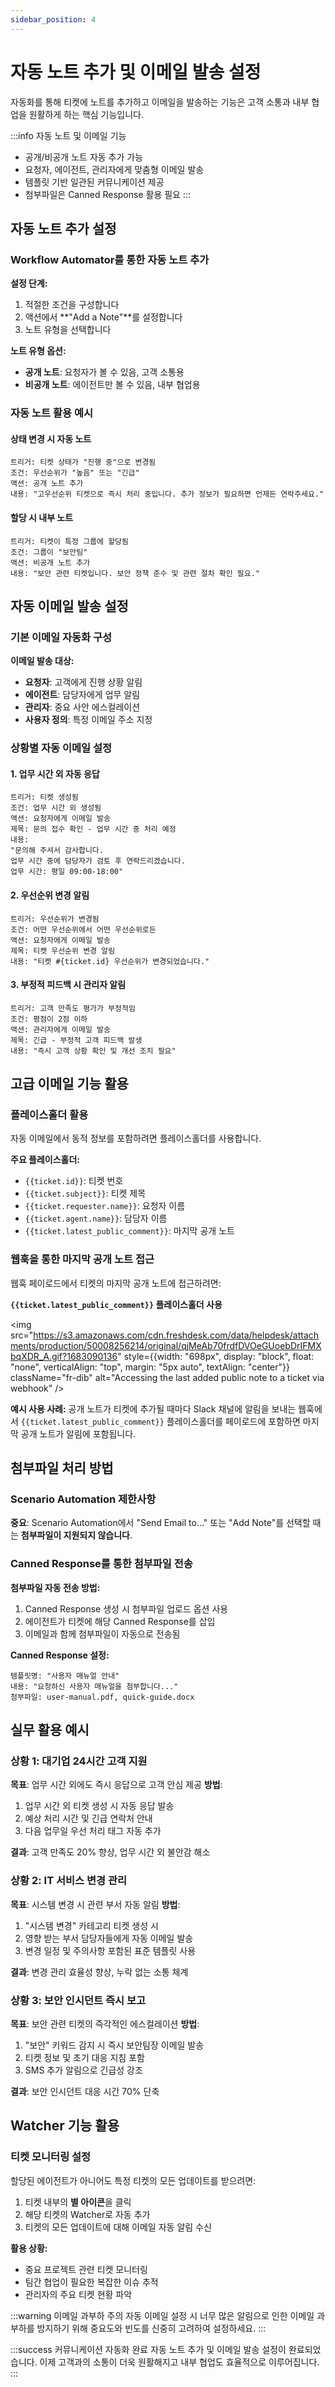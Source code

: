 ```yaml
---
sidebar_position: 4
---
```


# 자동 노트 추가 및 이메일 발송 설정

자동화를 통해 티켓에 노트를 추가하고 이메일을 발송하는 기능은 고객 소통과 내부 협업을 원활하게 하는 핵심 기능입니다.

:::info 자동 노트 및 이메일 기능
- 공개/비공개 노트 자동 추가 가능
- 요청자, 에이전트, 관리자에게 맞춤형 이메일 발송
- 템플릿 기반 일관된 커뮤니케이션 제공
- 첨부파일은 Canned Response 활용 필요
:::

## 자동 노트 추가 설정

### Workflow Automator를 통한 자동 노트 추가

**설정 단계:**
1. 적절한 조건을 구성합니다
2. 액션에서 **"Add a Note"**를 설정합니다
3. 노트 유형을 선택합니다

**노트 유형 옵션:**
- **공개 노트**: 요청자가 볼 수 있음, 고객 소통용
- **비공개 노트**: 에이전트만 볼 수 있음, 내부 협업용

### 자동 노트 활용 예시

#### 상태 변경 시 자동 노트
```
트리거: 티켓 상태가 "진행 중"으로 변경됨
조건: 우선순위가 "높음" 또는 "긴급"
액션: 공개 노트 추가
내용: "고우선순위 티켓으로 즉시 처리 중입니다. 추가 정보가 필요하면 언제든 연락주세요."
```

#### 할당 시 내부 노트
```
트리거: 티켓이 특정 그룹에 할당됨
조건: 그룹이 "보안팀"
액션: 비공개 노트 추가
내용: "보안 관련 티켓입니다. 보안 정책 준수 및 관련 절차 확인 필요."
```

## 자동 이메일 발송 설정

### 기본 이메일 자동화 구성

**이메일 발송 대상:**
- **요청자**: 고객에게 진행 상황 알림
- **에이전트**: 담당자에게 업무 알림
- **관리자**: 중요 사안 에스컬레이션
- **사용자 정의**: 특정 이메일 주소 지정

### 상황별 자동 이메일 설정

#### 1. 업무 시간 외 자동 응답
```
트리거: 티켓 생성됨
조건: 업무 시간 외 생성됨
액션: 요청자에게 이메일 발송
제목: 문의 접수 확인 - 업무 시간 중 처리 예정
내용: 
"문의해 주셔서 감사합니다. 
업무 시간 중에 담당자가 검토 후 연락드리겠습니다.
업무 시간: 평일 09:00-18:00"
```

#### 2. 우선순위 변경 알림
```
트리거: 우선순위가 변경됨
조건: 어떤 우선순위에서 어떤 우선순위로든
액션: 요청자에게 이메일 발송
제목: 티켓 우선순위 변경 알림
내용: "티켓 #{ticket.id} 우선순위가 변경되었습니다."
```

#### 3. 부정적 피드백 시 관리자 알림
```
트리거: 고객 만족도 평가가 부정적임
조건: 평점이 2점 이하
액션: 관리자에게 이메일 발송
제목: 긴급 - 부정적 고객 피드백 발생
내용: "즉시 고객 상황 확인 및 개선 조치 필요"
```

## 고급 이메일 기능 활용

### 플레이스홀더 활용
자동 이메일에서 동적 정보를 포함하려면 플레이스홀더를 사용합니다.

**주요 플레이스홀더:**
- `{{ticket.id}}`: 티켓 번호
- `{{ticket.subject}}`: 티켓 제목
- `{{ticket.requester.name}}`: 요청자 이름
- `{{ticket.agent.name}}`: 담당자 이름
- `{{ticket.latest_public_comment}}`: 마지막 공개 노트

### 웹훅을 통한 마지막 공개 노트 접근
웹훅 페이로드에서 티켓의 마지막 공개 노트에 접근하려면:

**`{{ticket.latest_public_comment}}` 플레이스홀더 사용**

<img src="https://s3.amazonaws.com/cdn.freshdesk.com/data/helpdesk/attachments/production/50008256214/original/qjMeAb70frdfDVOeGUoebDrIFMXbqXDR_A.gif?1683090136" style={{width: "698px", display: "block", float: "none", verticalAlign: "top", margin: "5px auto", textAlign: "center"}} className="fr-dib" alt="Accessing the last added public note to a ticket via webhook" />

**예시 사용 사례:**
공개 노트가 티켓에 추가될 때마다 Slack 채널에 알림을 보내는 웹훅에서 `{{ticket.latest_public_comment}}` 플레이스홀더를 페이로드에 포함하면 마지막 공개 노트가 알림에 포함됩니다.

## 첨부파일 처리 방법

### Scenario Automation 제한사항
**중요**: Scenario Automation에서 "Send Email to..." 또는 "Add Note"를 선택할 때는 **첨부파일이 지원되지 않습니다**.

### Canned Response를 통한 첨부파일 전송
**첨부파일 자동 전송 방법:**
1. Canned Response 생성 시 첨부파일 업로드 옵션 사용
2. 에이전트가 티켓에 해당 Canned Response를 삽입
3. 이메일과 함께 첨부파일이 자동으로 전송됨

**Canned Response 설정:**
```
템플릿명: "사용자 매뉴얼 안내"
내용: "요청하신 사용자 매뉴얼을 첨부합니다..."
첨부파일: user-manual.pdf, quick-guide.docx
```

## 실무 활용 예시

### 상황 1: 대기업 24시간 고객 지원
**목표**: 업무 시간 외에도 즉시 응답으로 고객 안심 제공
**방법**: 
1. 업무 시간 외 티켓 생성 시 자동 응답 발송
2. 예상 처리 시간 및 긴급 연락처 안내
3. 다음 업무일 우선 처리 태그 자동 추가

**결과**: 고객 만족도 20% 향상, 업무 시간 외 불안감 해소

### 상황 2: IT 서비스 변경 관리
**목표**: 시스템 변경 시 관련 부서 자동 알림
**방법**: 
1. "시스템 변경" 카테고리 티켓 생성 시
2. 영향 받는 부서 담당자들에게 자동 이메일 발송
3. 변경 일정 및 주의사항 포함된 표준 템플릿 사용

**결과**: 변경 관리 효율성 향상, 누락 없는 소통 체계

### 상황 3: 보안 인시던트 즉시 보고
**목표**: 보안 관련 티켓의 즉각적인 에스컬레이션
**방법**: 
1. "보안" 키워드 감지 시 즉시 보안팀장 이메일 발송
2. 티켓 정보 및 초기 대응 지침 포함
3. SMS 추가 알림으로 긴급성 강조

**결과**: 보안 인시던트 대응 시간 70% 단축

## Watcher 기능 활용

### 티켓 모니터링 설정
할당된 에이전트가 아니어도 특정 티켓의 모든 업데이트를 받으려면:

1. 티켓 내부의 **별 아이콘**을 클릭
2. 해당 티켓의 Watcher로 자동 추가
3. 티켓의 모든 업데이트에 대해 이메일 자동 알림 수신

**활용 상황:**
- 중요 프로젝트 관련 티켓 모니터링
- 팀간 협업이 필요한 복잡한 이슈 추적
- 관리자의 주요 티켓 현황 파악

:::warning 이메일 과부하 주의
자동 이메일 설정 시 너무 많은 알림으로 인한 이메일 과부하를 방지하기 위해 중요도와 빈도를 신중히 고려하여 설정하세요.
:::

:::success 커뮤니케이션 자동화 완료
자동 노트 추가 및 이메일 발송 설정이 완료되었습니다. 이제 고객과의 소통이 더욱 원활해지고 내부 협업도 효율적으로 이루어집니다.
:::
